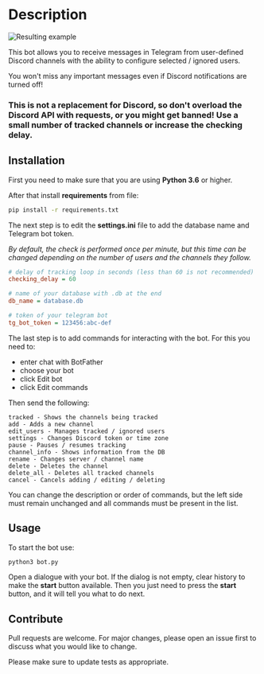 # Description
![Resulting example]([https://kladhelper.site/images/screenshots/ds2tg.webp)

This bot allows you to receive messages in Telegram from user-defined Discord channels with the ability to configure selected / ignored users.

You won't miss any important messages even if Discord notifications are turned off!

### This is not a replacement for Discord, so don't overload the Discord API with requests, or you might get banned! Use a small number of tracked channels or increase the checking delay.

## Installation

First you need to make sure that you are using **Python 3.6** or higher.

After that install **requirements** from file:
``` bash
pip install -r requirements.txt
```
The next step is to edit the **settings.ini** file to add the database name and Telegram bot token.

*By default, the check is performed once per minute, but this time can be changed depending on the number of users and the channels they follow.*

```ini
# delay of tracking loop in seconds (less than 60 is not recommended)
checking_delay = 60

# name of your database with .db at the end
db_name = database.db

# token of your telegram bot
tg_bot_token = 123456:abc-def
```
The last step is to add commands for interacting with the bot. For this you need to:
- enter chat with BotFather
- choose your bot
- click Edit bot
- click Edit commands

Then send the following:
```
tracked - Shows the channels being tracked
add - Adds a new channel
edit_users - Manages tracked / ignored users
settings - Changes Discord token or time zone
pause - Pauses / resumes tracking
channel_info - Shows information from the DB
rename - Changes server / channel name
delete - Deletes the channel
delete_all - Deletes all tracked channels
cancel - Cancels adding / editing / deleting
```
You can change the description or order of commands, but the left side must remain unchanged and all commands must be present in the list.

## Usage
To start the bot use:

``` bash
python3 bot.py
```

Open a dialogue with your bot.
If the dialog is not empty, clear history to make the **start** button available.
Then you just need to press the **start** button, and it will tell you what to do next.


## Contribute
Pull requests are welcome. For major changes, please open an issue first to discuss what you would like to change.

Please make sure to update tests as appropriate.
